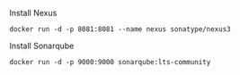 Install Nexus
```
docker run -d -p 8081:8081 --name nexus sonatype/nexus3
```
Install Sonarqube
```
docker run -d -p 9000:9000 sonarqube:lts-community
```
